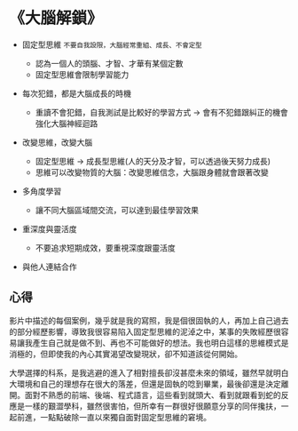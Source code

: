# 《大腦解鎖》

- 固定型思維 `不要自我設限，大腦經常重組、成長、不會定型`

  - 認為一個人的頭腦、才智、才華有某個定數
  - 固定型思維會限制學習能力

- 每次犯錯，都是大腦成長的時機

  - 重讀不會犯錯，自我測試是比較好的學習方式 -> 會有不犯錯跟糾正的機會強化大腦神經迴路

- 改變思維，改變大腦

  - 固定型思維 -> 成長型思維(人的天分及才智，可以透過後天努力成長)
  - 思維可以改變物質的大腦：改變思維信念，大腦跟身體就會跟著改變

- 多角度學習

  - 讓不同大腦區域間交流，可以達到最佳學習效果

- 重深度與靈活度

  - 不要追求短期成效，要重視深度跟靈活度

- 與他人連結合作

## 心得

影片中描述的每個案例，幾乎就是我的寫照，我是個很固執的人，再加上自己過去的部分經歷影響，導致我很容易陷入固定型思維的泥淖之中，某事的失敗經歷很容易讓我產生自己就是做不到、再也不可能做好的想法。我也明白這樣的思維模式是消極的，但即使我的內心其實渴望改變現狀，卻不知道該從何開始。

大學選擇的科系，是我逃避的進入了相對擅長卻沒甚麼未來的領域，雖然早就明白大環境和自己的理想存在很大的落差，但還是固執的唸到畢業，最後卻還是決定離開。面對不熟悉的前端、後端、程式語言，這些看到就頭大、看到就跟看到蛇的反應是一樣的艱澀學科，雖然很害怕，但所幸有一群很好很願意分享的同伴攙扶，一起前進，一點點破除一直以來獨自面對固定型思維的窘境。
